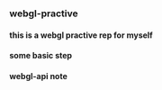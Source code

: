 ### webgl-practive
#### this is a webgl practive rep for myself


#### some basic step

#### webgl-api note



